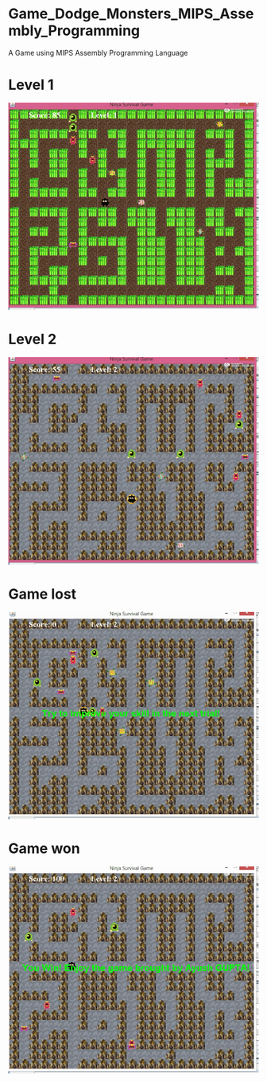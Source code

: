 # Game_Dodge_Monsters_MIPS_Assembly_Programming
A Game using MIPS Assembly Programming Language

# Level 1
![Level 1](https://github.com/AyushGupta51379/Game_Dodge_Monsters_MIPS_Assembly_Programming/blob/master/Gameplay%20Images/Level_1.png?raw=true)

# Level 2
![Level 2](https://github.com/AyushGupta51379/Game_Dodge_Monsters_MIPS_Assembly_Programming/blob/master/Gameplay%20Images/Level_2.png?raw=true)

# Game lost
![Game lost](https://github.com/AyushGupta51379/Game_Dodge_Monsters_MIPS_Assembly_Programming/blob/master/Gameplay%20Images/Game_lost.png?raw=true)

# Game won
![Game Won](https://github.com/AyushGupta51379/Game_Dodge_Monsters_MIPS_Assembly_Programming/blob/master/Gameplay%20Images/Game_won.png?raw=true)


